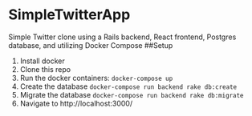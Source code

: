 # SimpleTwitterApp
Simple Twitter clone using a Rails backend, React frontend, Postgres database, and utilizing Docker Compose
##Setup
1. Install docker
2. Clone this repo
3. Run the docker containers: `docker-compose up`
4. Create the database `docker-compose run backend rake db:create`
5. Migrate the database `docker-compose run backend rake db:migrate`
6. Navigate to http://localhost:3000/
